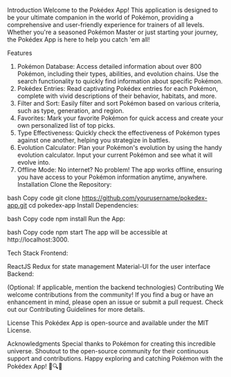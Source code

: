 Introduction
Welcome to the Pokédex App! This application is designed to be your ultimate companion in the world of Pokémon, providing a comprehensive and user-friendly experience for trainers of all levels. Whether you're a seasoned Pokémon Master or just starting your journey, the Pokédex App is here to help you catch 'em all!

Features
1. Pokémon Database:
Access detailed information about over 800 Pokémon, including their types, abilities, and evolution chains.
Use the search functionality to quickly find information about specific Pokémon.
2. Pokédex Entries:
Read captivating Pokédex entries for each Pokémon, complete with vivid descriptions of their behavior, habitats, and more.
3. Filter and Sort:
Easily filter and sort Pokémon based on various criteria, such as type, generation, and region.
4. Favorites:
Mark your favorite Pokémon for quick access and create your own personalized list of top picks.
5. Type Effectiveness:
Quickly check the effectiveness of Pokémon types against one another, helping you strategize in battles.
6. Evolution Calculator:
Plan your Pokémon's evolution by using the handy evolution calculator. Input your current Pokémon and see what it will evolve into.
7. Offline Mode:
No internet? No problem! The app works offline, ensuring you have access to your Pokémon information anytime, anywhere.
Installation
Clone the Repository:

bash
Copy code
git clone https://github.com/yourusername/pokedex-app.git
cd pokedex-app
Install Dependencies:

bash
Copy code
npm install
Run the App:

bash
Copy code
npm start
The app will be accessible at http://localhost:3000.

Tech Stack
Frontend:

ReactJS
Redux for state management
Material-UI for the user interface
Backend:

(Optional: If applicable, mention the backend technologies)
Contributing
We welcome contributions from the community! If you find a bug or have an enhancement in mind, please open an issue or submit a pull request. Check out our Contributing Guidelines for more details.

License
This Pokédex App is open-source and available under the MIT License.

Acknowledgments
Special thanks to Pokémon for creating this incredible universe.
Shoutout to the open-source community for their continuous support and contributions.
Happy exploring and catching Pokémon with the Pokédex App! 🌟🔍🔥
